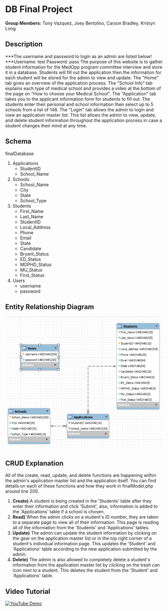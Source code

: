 # DB Final Project
**Group Members:** Tony Vazquez, Joey Bertolino, Carson Bradley, Kristyn Long

## Description
***The username and password to login as an admin are listed below!
***Username: test  Password: pass
  The purpose of this website is to gather student information for the MedOpp program committee interview and store it in a database. Students will fill out the application then the information for each student will be stored for the admin to view and update. The "Home" tab gives an overview of the application process. The "School Info" tab explains each type of medical school and provides a video at the bottom of the page on "How to choose your Medical School". The "Application" tab takes you to the applicant information form for students to fill out. The students enter their personal and school information then select up to 5 schools from a list of 148. The "Login" tab allows the admin to login and view an application master list. This list allows the admin to view, update, and delete student information throughout the application process in case a student changes their mind at any time.
## Schema
finalDatabase
  1. Applications
     * StudentID
     * School_Name
  2. Schools
     * School_Name
     * City
     * State
     * School_Type
  3. Students
     * First_Name
     * Last_Name
     * StudentID
     * Local_Address
     * Phone
     * Email
     * State
     * Candidate
     * Bryant_Status
     * ED_Status
     * MDPHD_Status
     * MU_Status
     * First_Status
  4. Users
     * username
     * password
      
## Entity Relationship Diagram
![ERD](https://github.com/antoniomv3/DB-Final-Project/blob/master/Final%20Project%20Files/Images/EDR.PNG)

## CRUD Explanation
  All of the create, read, update, and delete functions are happening within the admin's application master list and the application itself. You can find details on each of these functions and how they work in finalModel.php around line 200.
  1. **Create)** A student is being created in the 'Students' table after they enter their information and click 'Submit', also, information is added to the 'Applications' table if a school is chosen. 
  2. **Read)** When the admin clicks on a student's ID number, they are taken to a separate page to view all of their information. This page is reading all of the information from the 'Students' and 'Applications' tables. 
  3. **Update)** The admin can update the student information by clicking on the gear on the application master list or in the top right corner of a student's individual information page. This updates the 'Student' and 'Applications' table according to the new application submitted by the admin.
  4. **Delete)** The admin is also allowed to completely delete a student's information from the application master list by clicking on the trash can icon next to a student. This deletes the student from the 'Student' and 'Applications' table.
## Video Tutorial
[![YouTube Demo](http://img.youtube.com/vi-jwNe-E82rE&feature=youtu.be/0.jpg)](https://www.youtube.com/watch?v=-jwNe-E82rE&feature=youtu.be)

